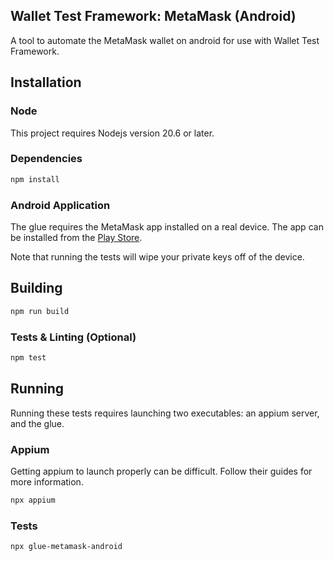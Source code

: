 ## Wallet Test Framework: MetaMask (Android)

A tool to automate the MetaMask wallet on android for use with Wallet Test Framework.

## Installation

### Node

This project requires Nodejs version 20.6 or later.

### Dependencies

```bash
npm install
```

### Android Application

The glue requires the MetaMask app installed on a real device. The app can be installed from the [Play Store](https://play.google.com/store/apps/details?id=io.metamask).

Note that running the tests will wipe your private keys off of the device.

## Building

```bash
npm run build
```

### Tests & Linting (Optional)

```bash
npm test
```

## Running

Running these tests requires launching two executables: an appium server, and the glue.

### Appium

Getting appium to launch properly can be difficult. Follow their guides for more information.

```bash
npx appium
```

<!-- TODO: mention installing uiautomator2 -->

### Tests

```bash
npx glue-metamask-android
```
